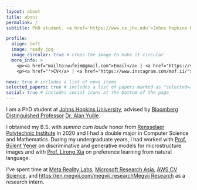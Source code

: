 ```yaml
---
layout: about
title: about
permalink: /
subtitle: PhD student. <a href='https://www.cs.jhu.edu'>Johns Hopkins University</a>.

profile:
  align: left
  image: ready.jpg
  image_circular: true # crops the image to make it circular
  more_info: >
    <p><a href="mailto:wufeim@gmail.com">Email</a> | <a href="https://scholar.google.com/citations?user=mYkvHdIAAAAJ">Google Scholar</a>
    <p><a href="">CV</a> | <a href="https://www.instagram.com/mof.ii/">Instagram</a>

news: true # includes a list of news items
selected_papers: true # includes a list of papers marked as "selected={true}"
social: true # includes social icons at the bottom of the page
---
```


I am a PhD student at [Johns Hopkins University](https://www.jhu.edu), advised by [Bloomberg Distinguished Professor](https://en.wikipedia.org/wiki/Bloomberg_Distinguished_Professorships) [Dr. Alan Yuille](https://www.cs.jhu.edu/~ayuille/).

I obtained my B.S. with <i>summa cum laude</i> honor from [Rensselaer Polytechnic Institute](https://rpi.edu) in 2020 and I had a double major in Computer Science and Mathematics. During my undergraduate years, I had worked with [Prof. Bülent Yener](https://www.cs.rpi.edu/~yener/) on discriminative and generative models for microstructure images and with [Prof. Lirong Xia](https://www.cs.rpi.edu/~xial/) on preference learning from natural language.

I've spent time at [Meta Reality Labs](https://about.meta.com/realitylabs/), [Microsoft Research Asia](https://www.microsoft.com/en-us/research/lab/microsoft-research-asia/), [AWS CV Science](https://aws.amazon.com/computer-vision/), and [https://en.megvii.com/megvii_researchMegvii Research](https://en.megvii.com/megvii_research) as a research intern.
